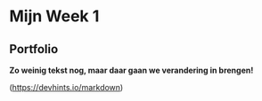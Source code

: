 # <h1> Mijn Week 1 </h1>

## <h2> Portfolio </h2>

<html lang="en">
<head>
    <meta charset="UTF-8">
    <meta name="viewport" content="width=device-width, initial-scale=1.0">



</head>
<body>
    <strong>Zo weinig tekst nog, maar daar gaan we verandering in brengen!</strong> 

</body> <br>


(https://devhints.io/markdown)
</html>


